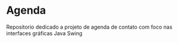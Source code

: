 # Agenda
 Repositorio dedicado a projeto de agenda de contato com foco nas interfaces gráficas Java Swing

